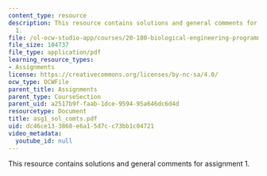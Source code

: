 ```yaml
---
content_type: resource
description: This resource contains solutions and general comments for assignment
  1.
file: /ol-ocw-studio-app/courses/20-180-biological-engineering-programming-spring-2006/dc46ce133868e6a15d7cc73bb1c04721_asg1_sol_comts.pdf
file_size: 104737
file_type: application/pdf
learning_resource_types:
- Assignments
license: https://creativecommons.org/licenses/by-nc-sa/4.0/
ocw_type: OCWFile
parent_title: Assignments
parent_type: CourseSection
parent_uid: a2517b9f-faab-1dce-9594-95a646dc6d4d
resourcetype: Document
title: asg1_sol_comts.pdf
uid: dc46ce13-3868-e6a1-5d7c-c73bb1c04721
video_metadata:
  youtube_id: null
---
```

This resource contains solutions and general comments for assignment 1.